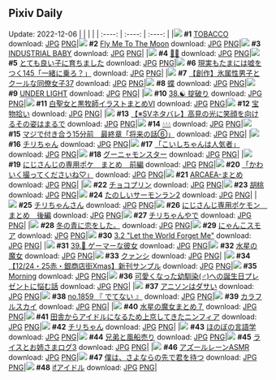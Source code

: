 ## Pixiv Daily
Update: 2022-12-06
|      |      |      |
| :----: | :----: | :----: |
|![](https://pixiv.microyu.workers.dev/c/240x480/img-master/img/2022/12/04/00/00/03/103314291_p0_master1200.jpg) **#1** [TOBACCO](https://www.pixiv.net/artworks/103314291) download: [JPG](https://pixiv.microyu.workers.dev/img-original/img/2022/12/04/00/00/03/103314291_p0.jpg) [PNG](https://pixiv.microyu.workers.dev/img-original/img/2022/12/04/00/00/03/103314291_p0.png)|![](https://pixiv.microyu.workers.dev/c/240x480/img-master/img/2022/12/05/00/00/02/103346917_p0_master1200.jpg) **#2** [Fly Me To The Moon](https://www.pixiv.net/artworks/103346917) download: [JPG](https://pixiv.microyu.workers.dev/img-original/img/2022/12/05/00/00/02/103346917_p0.jpg) [PNG](https://pixiv.microyu.workers.dev/img-original/img/2022/12/05/00/00/02/103346917_p0.png)|![](https://pixiv.microyu.workers.dev/c/240x480/img-master/img/2022/12/05/00/00/17/103347045_p0_master1200.jpg) **#3** [INDUSTRIAL BABY](https://www.pixiv.net/artworks/103347045) download: [JPG](https://pixiv.microyu.workers.dev/img-original/img/2022/12/05/00/00/17/103347045_p0.jpg) [PNG](https://pixiv.microyu.workers.dev/img-original/img/2022/12/05/00/00/17/103347045_p0.png)|
|![](https://pixiv.microyu.workers.dev/c/240x480/img-master/img/2022/12/04/00/44/23/103316159_p0_master1200.jpg) **#4** [🐇🥕](https://www.pixiv.net/artworks/103316159) download: [JPG](https://pixiv.microyu.workers.dev/img-original/img/2022/12/04/00/44/23/103316159_p0.jpg) [PNG](https://pixiv.microyu.workers.dev/img-original/img/2022/12/04/00/44/23/103316159_p0.png)|![](https://pixiv.microyu.workers.dev/c/240x480/img-master/img/2022/12/04/00/00/27/103314511_p0_master1200.jpg) **#5** [とても良い子に育ちました](https://www.pixiv.net/artworks/103314511) download: [JPG](https://pixiv.microyu.workers.dev/img-original/img/2022/12/04/00/00/27/103314511_p0.jpg) [PNG](https://pixiv.microyu.workers.dev/img-original/img/2022/12/04/00/00/27/103314511_p0.png)|![](https://pixiv.microyu.workers.dev/c/240x480/img-master/img/2022/12/04/18/00/08/103334706_p0_master1200.jpg) **#6** [現実もたまには嘘をつく145「一緒に乗ろ？」](https://www.pixiv.net/artworks/103334706) download: [JPG](https://pixiv.microyu.workers.dev/img-original/img/2022/12/04/18/00/08/103334706_p0.jpg) [PNG](https://pixiv.microyu.workers.dev/img-original/img/2022/12/04/18/00/08/103334706_p0.png)|
|![](https://pixiv.microyu.workers.dev/c/240x480/img-master/img/2022/12/05/13/42/19/103314569_p0_master1200.jpg) **#7** [【創作】氷属性男子とクールな同僚女子37](https://www.pixiv.net/artworks/103314569) download: [JPG](https://pixiv.microyu.workers.dev/img-original/img/2022/12/05/13/42/19/103314569_p0.jpg) [PNG](https://pixiv.microyu.workers.dev/img-original/img/2022/12/05/13/42/19/103314569_p0.png)|![](https://pixiv.microyu.workers.dev/c/240x480/img-master/img/2022/12/04/03/08/43/103317114_p0_master1200.jpg) **#8** [蝶](https://www.pixiv.net/artworks/103317114) download: [JPG](https://pixiv.microyu.workers.dev/img-original/img/2022/12/04/03/08/43/103317114_p0.jpg) [PNG](https://pixiv.microyu.workers.dev/img-original/img/2022/12/04/03/08/43/103317114_p0.png)|![](https://pixiv.microyu.workers.dev/c/240x480/img-master/img/2022/12/05/00/00/01/103346910_p0_master1200.jpg) **#9** [UNDER LIGHT](https://www.pixiv.net/artworks/103346910) download: [JPG](https://pixiv.microyu.workers.dev/img-original/img/2022/12/05/00/00/01/103346910_p0.jpg) [PNG](https://pixiv.microyu.workers.dev/img-original/img/2022/12/05/00/00/01/103346910_p0.png)|
|![](https://pixiv.microyu.workers.dev/c/240x480/img-master/img/2022/12/04/00/00/12/103314391_p0_master1200.jpg) **#10** [38.☯️ 掟破り](https://www.pixiv.net/artworks/103314391) download: [JPG](https://pixiv.microyu.workers.dev/img-original/img/2022/12/04/00/00/12/103314391_p0.jpg) [PNG](https://pixiv.microyu.workers.dev/img-original/img/2022/12/04/00/00/12/103314391_p0.png)|![](https://pixiv.microyu.workers.dev/c/240x480/img-master/img/2022/12/05/00/53/39/103348756_p0_master1200.jpg) **#11** [白聖女と黒牧師イラストまとめⅥ](https://www.pixiv.net/artworks/103348756) download: [JPG](https://pixiv.microyu.workers.dev/img-original/img/2022/12/05/00/53/39/103348756_p0.jpg) [PNG](https://pixiv.microyu.workers.dev/img-original/img/2022/12/05/00/53/39/103348756_p0.png)|![](https://pixiv.microyu.workers.dev/c/240x480/img-master/img/2022/12/05/07/30/01/103354070_p0_master1200.jpg) **#12** [宝物拾い](https://www.pixiv.net/artworks/103354070) download: [JPG](https://pixiv.microyu.workers.dev/img-original/img/2022/12/05/07/30/01/103354070_p0.jpg) [PNG](https://pixiv.microyu.workers.dev/img-original/img/2022/12/05/07/30/01/103354070_p0.png)|
|![](https://pixiv.microyu.workers.dev/c/240x480/img-master/img/2022/12/04/15/18/36/103330520_p0_master1200.jpg) **#13** [【※SVネタバレ】高見の光に笑顔を向けるその姿はまるで](https://www.pixiv.net/artworks/103330520) download: [JPG](https://pixiv.microyu.workers.dev/img-original/img/2022/12/04/15/18/36/103330520_p0.jpg) [PNG](https://pixiv.microyu.workers.dev/img-original/img/2022/12/04/15/18/36/103330520_p0.png)|![](https://pixiv.microyu.workers.dev/c/240x480/img-master/img/2022/12/04/17/40/55/103334148_p0_master1200.jpg) **#14** [💧💧💧](https://www.pixiv.net/artworks/103334148) download: [JPG](https://pixiv.microyu.workers.dev/img-original/img/2022/12/04/17/40/55/103334148_p0.jpg) [PNG](https://pixiv.microyu.workers.dev/img-original/img/2022/12/04/17/40/55/103334148_p0.png)|![](https://pixiv.microyu.workers.dev/c/240x480/img-master/img/2022/12/04/00/01/00/103314595_p0_master1200.jpg) **#15** [マジで付き合う15分前　最終章「将来の話⑥」](https://www.pixiv.net/artworks/103314595) download: [JPG](https://pixiv.microyu.workers.dev/img-original/img/2022/12/04/00/01/00/103314595_p0.jpg) [PNG](https://pixiv.microyu.workers.dev/img-original/img/2022/12/04/00/01/00/103314595_p0.png)|
|![](https://pixiv.microyu.workers.dev/c/240x480/img-master/img/2022/12/04/12/38/25/103327158_p0_master1200.jpg) **#16** [チリちゃん](https://www.pixiv.net/artworks/103327158) download: [JPG](https://pixiv.microyu.workers.dev/img-original/img/2022/12/04/12/38/25/103327158_p0.jpg) [PNG](https://pixiv.microyu.workers.dev/img-original/img/2022/12/04/12/38/25/103327158_p0.png)|![](https://pixiv.microyu.workers.dev/c/240x480/img-master/img/2022/12/05/00/00/22/103347076_p0_master1200.jpg) **#17** [「こいしちゃんは人気者」](https://www.pixiv.net/artworks/103347076) download: [JPG](https://pixiv.microyu.workers.dev/img-original/img/2022/12/05/00/00/22/103347076_p0.jpg) [PNG](https://pixiv.microyu.workers.dev/img-original/img/2022/12/05/00/00/22/103347076_p0.png)|![](https://pixiv.microyu.workers.dev/c/240x480/img-master/img/2022/12/04/19/26/00/103337312_p0_master1200.jpg) **#18** [グーニャモンスター](https://www.pixiv.net/artworks/103337312) download: [JPG](https://pixiv.microyu.workers.dev/img-original/img/2022/12/04/19/26/00/103337312_p0.jpg) [PNG](https://pixiv.microyu.workers.dev/img-original/img/2022/12/04/19/26/00/103337312_p0.png)|
|![](https://pixiv.microyu.workers.dev/c/240x480/img-master/img/2022/12/04/13/46/10/103328492_p0_master1200.jpg) **#19** [にじさんじの専用ポケ　まとめ　前編](https://www.pixiv.net/artworks/103328492) download: [JPG](https://pixiv.microyu.workers.dev/img-original/img/2022/12/04/13/46/10/103328492_p0.jpg) [PNG](https://pixiv.microyu.workers.dev/img-original/img/2022/12/04/13/46/10/103328492_p0.png)|![](https://pixiv.microyu.workers.dev/c/240x480/img-master/img/2022/12/05/08/04/05/103354469_p0_master1200.jpg) **#20** [「かわいく撮ってくださいね♡」](https://www.pixiv.net/artworks/103354469) download: [JPG](https://pixiv.microyu.workers.dev/img-original/img/2022/12/05/08/04/05/103354469_p0.jpg) [PNG](https://pixiv.microyu.workers.dev/img-original/img/2022/12/05/08/04/05/103354469_p0.png)|![](https://pixiv.microyu.workers.dev/c/240x480/img-master/img/2022/12/04/09/40/55/103323667_p0_master1200.jpg) **#21** [ARCAEA-まとめ](https://www.pixiv.net/artworks/103323667) download: [JPG](https://pixiv.microyu.workers.dev/img-original/img/2022/12/04/09/40/55/103323667_p0.jpg) [PNG](https://pixiv.microyu.workers.dev/img-original/img/2022/12/04/09/40/55/103323667_p0.png)|
|![](https://pixiv.microyu.workers.dev/c/240x480/img-master/img/2022/12/04/20/30/02/103339304_p0_master1200.jpg) **#22** [チョコプリン](https://www.pixiv.net/artworks/103339304) download: [JPG](https://pixiv.microyu.workers.dev/img-original/img/2022/12/04/20/30/02/103339304_p0.jpg) [PNG](https://pixiv.microyu.workers.dev/img-original/img/2022/12/04/20/30/02/103339304_p0.png)|![](https://pixiv.microyu.workers.dev/c/240x480/img-master/img/2022/12/04/17/40/01/103334119_p0_master1200.jpg) **#23** [胡桃](https://www.pixiv.net/artworks/103334119) download: [JPG](https://pixiv.microyu.workers.dev/img-original/img/2022/12/04/17/40/01/103334119_p0.jpg) [PNG](https://pixiv.microyu.workers.dev/img-original/img/2022/12/04/17/40/01/103334119_p0.png)|![](https://pixiv.microyu.workers.dev/c/240x480/img-master/img/2022/12/05/21/39/49/103368986_p0_master1200.jpg) **#24** [たのしいサーモンラン2](https://www.pixiv.net/artworks/103368986) download: [JPG](https://pixiv.microyu.workers.dev/img-original/img/2022/12/05/21/39/49/103368986_p0.jpg) [PNG](https://pixiv.microyu.workers.dev/img-original/img/2022/12/05/21/39/49/103368986_p0.png)|
|![](https://pixiv.microyu.workers.dev/c/240x480/img-master/img/2022/12/04/00/02/06/103314666_p0_master1200.jpg) **#25** [チリちゃんさん](https://www.pixiv.net/artworks/103314666) download: [JPG](https://pixiv.microyu.workers.dev/img-original/img/2022/12/04/00/02/06/103314666_p0.jpg) [PNG](https://pixiv.microyu.workers.dev/img-original/img/2022/12/04/00/02/06/103314666_p0.png)|![](https://pixiv.microyu.workers.dev/c/240x480/img-master/img/2022/12/04/14/03/17/103328873_p0_master1200.jpg) **#26** [にじさんじ専用ポケモン　まとめ　後編](https://www.pixiv.net/artworks/103328873) download: [JPG](https://pixiv.microyu.workers.dev/img-original/img/2022/12/04/14/03/17/103328873_p0.jpg) [PNG](https://pixiv.microyu.workers.dev/img-original/img/2022/12/04/14/03/17/103328873_p0.png)|![](https://pixiv.microyu.workers.dev/c/240x480/img-master/img/2022/12/04/06/14/15/103321299_p0_master1200.jpg) **#27** [チリちゃんやで](https://www.pixiv.net/artworks/103321299) download: [JPG](https://pixiv.microyu.workers.dev/img-original/img/2022/12/04/06/14/15/103321299_p0.jpg) [PNG](https://pixiv.microyu.workers.dev/img-original/img/2022/12/04/06/14/15/103321299_p0.png)|
|![](https://pixiv.microyu.workers.dev/c/240x480/img-master/img/2022/12/04/18/03/37/103334834_p0_master1200.jpg) **#28** [冬の青に恋をした。](https://www.pixiv.net/artworks/103334834) download: [JPG](https://pixiv.microyu.workers.dev/img-original/img/2022/12/04/18/03/37/103334834_p0.jpg) [PNG](https://pixiv.microyu.workers.dev/img-original/img/2022/12/04/18/03/37/103334834_p0.png)|![](https://pixiv.microyu.workers.dev/c/240x480/img-master/img/2022/12/05/20/30/01/103366792_p0_master1200.jpg) **#29** [にゃんこスモア](https://www.pixiv.net/artworks/103366792) download: [JPG](https://pixiv.microyu.workers.dev/img-original/img/2022/12/05/20/30/01/103366792_p0.jpg) [PNG](https://pixiv.microyu.workers.dev/img-original/img/2022/12/05/20/30/01/103366792_p0.png)|![](https://pixiv.microyu.workers.dev/c/240x480/img-master/img/2022/12/04/20/54/18/103340086_p0_master1200.jpg) **#30** [3.2 "Let the World Forget Me"](https://www.pixiv.net/artworks/103340086) download: [JPG](https://pixiv.microyu.workers.dev/img-original/img/2022/12/04/20/54/18/103340086_p0.jpg) [PNG](https://pixiv.microyu.workers.dev/img-original/img/2022/12/04/20/54/18/103340086_p0.png)|
|![](https://pixiv.microyu.workers.dev/c/240x480/img-master/img/2022/12/05/00/00/15/103347036_p0_master1200.jpg) **#31** [39.👾 ゲーマーな彼女](https://www.pixiv.net/artworks/103347036) download: [JPG](https://pixiv.microyu.workers.dev/img-original/img/2022/12/05/00/00/15/103347036_p0.jpg) [PNG](https://pixiv.microyu.workers.dev/img-original/img/2022/12/05/00/00/15/103347036_p0.png)|![](https://pixiv.microyu.workers.dev/c/240x480/img-master/img/2022/12/05/00/02/37/103347247_p0_master1200.jpg) **#32** [水星の魔女](https://www.pixiv.net/artworks/103347247) download: [JPG](https://pixiv.microyu.workers.dev/img-original/img/2022/12/05/00/02/37/103347247_p0.jpg) [PNG](https://pixiv.microyu.workers.dev/img-original/img/2022/12/05/00/02/37/103347247_p0.png)|![](https://pixiv.microyu.workers.dev/c/240x480/img-master/img/2022/12/05/14/46/19/103359646_p0_master1200.jpg) **#33** [クァンシ](https://www.pixiv.net/artworks/103359646) download: [JPG](https://pixiv.microyu.workers.dev/img-original/img/2022/12/05/14/46/19/103359646_p0.jpg) [PNG](https://pixiv.microyu.workers.dev/img-original/img/2022/12/05/14/46/19/103359646_p0.png)|
|![](https://pixiv.microyu.workers.dev/c/240x480/img-master/img/2022/12/04/19/55/07/103338151_p0_master1200.jpg) **#34** [【12/24・25赤・銀商店街Xmas】新刊サンプル](https://www.pixiv.net/artworks/103338151) download: [JPG](https://pixiv.microyu.workers.dev/img-original/img/2022/12/04/19/55/07/103338151_p0.jpg) [PNG](https://pixiv.microyu.workers.dev/img-original/img/2022/12/04/19/55/07/103338151_p0.png)|![](https://pixiv.microyu.workers.dev/c/240x480/img-master/img/2022/12/04/00/00/17/103314433_p0_master1200.jpg) **#35** [Morning](https://www.pixiv.net/artworks/103314433) download: [JPG](https://pixiv.microyu.workers.dev/img-original/img/2022/12/04/00/00/17/103314433_p0.jpg) [PNG](https://pixiv.microyu.workers.dev/img-original/img/2022/12/04/00/00/17/103314433_p0.png)|![](https://pixiv.microyu.workers.dev/c/240x480/img-master/img/2022/12/05/12/00/13/103357167_p0_master1200.jpg) **#36** [可愛くなった幼馴染(♂)への誕生日プレゼントに悩む話](https://www.pixiv.net/artworks/103357167) download: [JPG](https://pixiv.microyu.workers.dev/img-original/img/2022/12/05/12/00/13/103357167_p0.jpg) [PNG](https://pixiv.microyu.workers.dev/img-original/img/2022/12/05/12/00/13/103357167_p0.png)|
|![](https://pixiv.microyu.workers.dev/c/240x480/img-master/img/2022/12/04/00/08/16/103314938_p0_master1200.jpg) **#37** [アニソンはダサい](https://www.pixiv.net/artworks/103314938) download: [JPG](https://pixiv.microyu.workers.dev/img-original/img/2022/12/04/00/08/16/103314938_p0.jpg) [PNG](https://pixiv.microyu.workers.dev/img-original/img/2022/12/04/00/08/16/103314938_p0.png)|![](https://pixiv.microyu.workers.dev/c/240x480/img-master/img/2022/12/04/00/39/58/103316024_p0_master1200.jpg) **#38** [no.1859 『 でてない 』](https://www.pixiv.net/artworks/103316024) download: [JPG](https://pixiv.microyu.workers.dev/img-original/img/2022/12/04/00/39/58/103316024_p0.jpg) [PNG](https://pixiv.microyu.workers.dev/img-original/img/2022/12/04/00/39/58/103316024_p0.png)|![](https://pixiv.microyu.workers.dev/c/240x480/img-master/img/2022/12/04/16/50/29/103332759_p0_master1200.jpg) **#39** [カラフルスカイ](https://www.pixiv.net/artworks/103332759) download: [JPG](https://pixiv.microyu.workers.dev/img-original/img/2022/12/04/16/50/29/103332759_p0.jpg) [PNG](https://pixiv.microyu.workers.dev/img-original/img/2022/12/04/16/50/29/103332759_p0.png)|
|![](https://pixiv.microyu.workers.dev/c/240x480/img-master/img/2022/12/04/18/44/51/103336059_p0_master1200.jpg) **#40** [水星の魔女まとめ７](https://www.pixiv.net/artworks/103336059) download: [JPG](https://pixiv.microyu.workers.dev/img-original/img/2022/12/04/18/44/51/103336059_p0.jpg) [PNG](https://pixiv.microyu.workers.dev/img-original/img/2022/12/04/18/44/51/103336059_p0.png)|![](https://pixiv.microyu.workers.dev/c/240x480/img-master/img/2022/12/05/01/35/29/103349818_p0_master1200.jpg) **#41** [田舎からアイドルになるため上京してきたニンフィア](https://www.pixiv.net/artworks/103349818) download: [JPG](https://pixiv.microyu.workers.dev/img-original/img/2022/12/05/01/35/29/103349818_p0.jpg) [PNG](https://pixiv.microyu.workers.dev/img-original/img/2022/12/05/01/35/29/103349818_p0.png)|![](https://pixiv.microyu.workers.dev/c/240x480/img-master/img/2022/12/05/21/04/24/103367850_p0_master1200.jpg) **#42** [チリちゃん](https://www.pixiv.net/artworks/103367850) download: [JPG](https://pixiv.microyu.workers.dev/img-original/img/2022/12/05/21/04/24/103367850_p0.jpg) [PNG](https://pixiv.microyu.workers.dev/img-original/img/2022/12/05/21/04/24/103367850_p0.png)|
|![](https://pixiv.microyu.workers.dev/c/240x480/img-master/img/2022/12/05/11/04/11/103356433_p0_master1200.jpg) **#43** [ほのぼの言語学](https://www.pixiv.net/artworks/103356433) download: [JPG](https://pixiv.microyu.workers.dev/img-original/img/2022/12/05/11/04/11/103356433_p0.jpg) [PNG](https://pixiv.microyu.workers.dev/img-original/img/2022/12/05/11/04/11/103356433_p0.png)|![](https://pixiv.microyu.workers.dev/c/240x480/img-master/img/2022/12/04/01/46/13/103317720_p0_master1200.jpg) **#44** [兄弟と風船売り](https://www.pixiv.net/artworks/103317720) download: [JPG](https://pixiv.microyu.workers.dev/img-original/img/2022/12/04/01/46/13/103317720_p0.jpg) [PNG](https://pixiv.microyu.workers.dev/img-original/img/2022/12/04/01/46/13/103317720_p0.png)|![](https://pixiv.microyu.workers.dev/c/240x480/img-master/img/2022/12/04/21/38/35/103341691_p0_master1200.jpg) **#45** [ライスとお姉さまログ3](https://www.pixiv.net/artworks/103341691) download: [JPG](https://pixiv.microyu.workers.dev/img-original/img/2022/12/04/21/38/35/103341691_p0.jpg) [PNG](https://pixiv.microyu.workers.dev/img-original/img/2022/12/04/21/38/35/103341691_p0.png)|
|![](https://pixiv.microyu.workers.dev/c/240x480/img-master/img/2022/12/04/01/35/29/103317483_p0_master1200.jpg) **#46** [アズールレーンASMR](https://www.pixiv.net/artworks/103317483) download: [JPG](https://pixiv.microyu.workers.dev/img-original/img/2022/12/04/01/35/29/103317483_p0.jpg) [PNG](https://pixiv.microyu.workers.dev/img-original/img/2022/12/04/01/35/29/103317483_p0.png)|![](https://pixiv.microyu.workers.dev/c/240x480/img-master/img/2022/12/04/00/00/07/103314324_p0_master1200.jpg) **#47** [僕は、さよならの先で君を待つ](https://www.pixiv.net/artworks/103314324) download: [JPG](https://pixiv.microyu.workers.dev/img-original/img/2022/12/04/00/00/07/103314324_p0.jpg) [PNG](https://pixiv.microyu.workers.dev/img-original/img/2022/12/04/00/00/07/103314324_p0.png)|![](https://pixiv.microyu.workers.dev/c/240x480/img-master/img/2022/12/04/22/24/31/103343447_p0_master1200.jpg) **#48** [ifアイドル](https://www.pixiv.net/artworks/103343447) download: [JPG](https://pixiv.microyu.workers.dev/img-original/img/2022/12/04/22/24/31/103343447_p0.jpg) [PNG](https://pixiv.microyu.workers.dev/img-original/img/2022/12/04/22/24/31/103343447_p0.png)|
